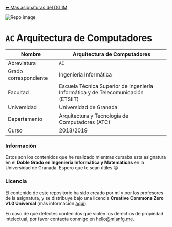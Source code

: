 [⬅ Más asignaturas del DGIIM](https://github.com/mianfg-DGIIM)

![Repo image](https://repository-images.githubusercontent.com/261719251/62c16391-81a7-4628-bf32-c91738ef1ac7)

# `AC` Arquitectura de Computadores

| Nombre                |  Arquitectura de Computadores                                |
| --------------------- | ------------------------------------------------------------ |
| Abreviatura           | `AC`                                                         |
| Grado correspondiente | Ingeniería Informática                                       |
| Facultad              | Escuela Técnica Superior de Ingeniería Informática y de Telecomunicación (ETSIIT) |
| Universidad           | Universidad de Granada                                       |
| Departamento          | Arquitectura y Tecnología de Computadores (ATC)              |
| Curso                 | 2018/2019                                                    |

### Información

Estos son los contenidos que he realizado mientras cursaba esta asignatura en el **Doble Grado en Ingeniería Informática y Matemáticas** en la Universidad de Granada. Espero que te sean útiles 😊

### Licencia

El contenido de este repositorio ha sido creado por mí y por los profesores de la asignatura, y se distribuye bajo una licencia **Creative Commons Zero v1.0 Universal** (más información [aquí](./LICENSE)).

En caso de que detectes contenidos que violen los derechos de propiedad intelectual, por favor contacta conmigo en [hello@mianfg.me](mailto:hello@mianfg.me).
